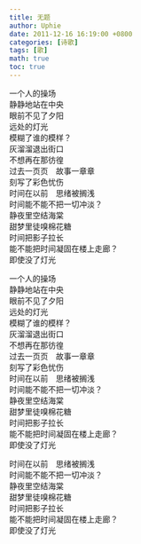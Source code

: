 ```yaml
---
title: 无题
author: Uphie
date: 2011-12-16 16:19:00 +0800
categories: [诗歌]
tags: [歌]
math: true
toc: true
---
```

一个人的操场 \
静静地站在中央 \
眼前不见了夕阳 \
远处的灯光 \
模糊了谁的模样？\
灰溜溜退出街口 \
不想再在那彷徨 \
过去一页页　故事一章章\
刻写了彩色忧伤 \
时间在以前　思绪被搁浅 \
时间能不能不把一切冲淡？ \
静夜里空结海棠 \
甜梦里徒嗅棉花糖 \
时间把影子拉长 \
能不能把时间凝固在楼上走廊？\
即使没了灯光

一个人的操场 \
静静地站在中央 \
眼前不见了夕阳 \
远处的灯光 \
模糊了谁的模样？\
灰溜溜退出街口 \
不想再在那彷徨 \
过去一页页　故事一章章 \
刻写了彩色忧伤 \
时间在以前　思绪被搁浅 \
时间能不能不把一切冲淡？ \
静夜里空结海棠 \
甜梦里徒嗅棉花糖 \
时间把影子拉长 \
能不能把时间凝固在楼上走廊？\
即使没了灯光

时间在以前　思绪被搁浅 \
时间能不能不把一切冲淡？ \
静夜里空结海棠 \
甜梦里徒嗅棉花糖 \
时间把影子拉长 \
能不能把时间凝固在楼上走廊？\
即使没了灯光
